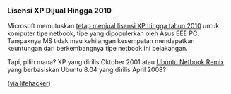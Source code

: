 ### Lisensi XP Dijual Hingga 2010

Microsoft memutuskan [tetap menjual lisensi XP hingga tahun 2010](http://www.nytimes.com/idg/IDG_852573C4006938804825745D0035EE3E.html) untuk komputer tipe netbook, tipe yang dipopulerkan oleh Asus EEE PC. Tampaknya MS tidak mau kehilangan kesempatan mendapatkan keuntungan dari berkembangnya tipe netbook ini belakangan.

Tapi, pilih mana? XP yang dirilis Oktober 2001 atau [Ubuntu Netbook Remix](http://kriwil.com/journal/ubuntu-netbook-remix) yang berbasiskan Ubuntu 8.04 yang dirilis April 2008?

([via lifehacker](http://lifehacker.com/394789/xp-stays-alive-till-2010))

<!-- METADATA: {"time": "2008-06-03 22:17:37", "title": "Lisensi XP Dijual Hingga 2010"} -->
